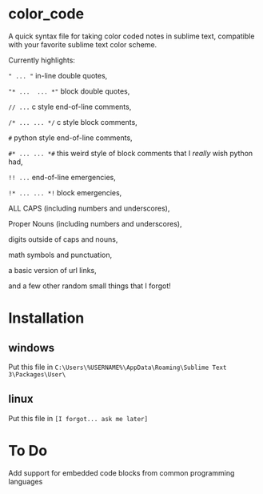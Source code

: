 # color_code
A quick syntax file for taking color coded notes in sublime text, compatible with your favorite sublime text color scheme.

Currently highlights:

`" ... "` in-line double quotes,

`"* ... 
... *"` block double quotes,

`// ...` c style end-of-line comments,

`/* ...
... */` c style block comments,

`#` python style end-of-line comments,

`#* ...
... *#` this weird style of block comments that I *really* wish python had,

`!! ...` end-of-line emergencies,

`!* ...
... *!` block emergencies,

ALL CAPS (including numbers and underscores),

Proper Nouns (including numbers and underscores),

digits outside of caps and nouns,

math symbols and punctuation,

a basic version of url links,

and a few other random small things that I forgot!

# Installation
## windows
Put this file in ``C:\Users\%USERNAME%\AppData\Roaming\Sublime Text 3\Packages\User\``
## linux
Put this file in ``[I forgot... ask me later]``

# To Do

Add support for embedded code blocks from common programming languages
